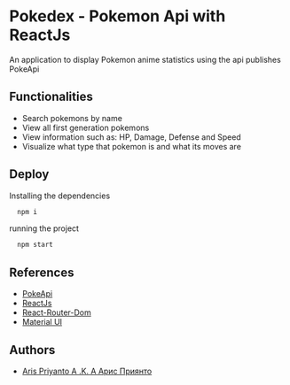 
# Pokedex - Pokemon Api with ReactJs


An application to display Pokemon anime statistics using the api publishes PokeApi


## Functionalities

- Search pokemons by name
- View all first generation pokemons
- View information such as: HP, Damage, Defense and Speed
- Visualize what type that pokemon is and what its moves are


## Deploy

Installing the dependencies
```bash
  npm i
```
running the project
```bash
  npm start
```


## References

 - [PokeApi](https://pokeapi.co/)
 - [ReactJs](https://pt-br.reactjs.org/)
 - [React-Router-Dom](https://reactrouter.com/)
 - [Material UI](https://mui.com/pt/)


## Authors

- [Aris Priyanto A .K. A Арис Приянто](https://github.com/aris-presley-aja/)

